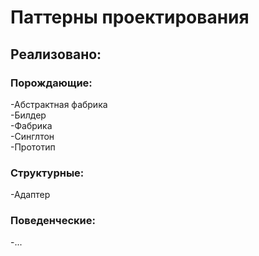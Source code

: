 # Паттерны проектирования  
## Реализовано:  
### Порождающие:  
-Абстрактная фабрика  
-Билдер  
-Фабрика  
-Синглтон  
-Прототип  
### Структурные:  
-Адаптер
### Поведенческие:  
-...  

